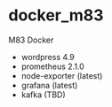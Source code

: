 # docker_m83
M83 Docker

- wordpress 4.9
- prometheus 2.1.0
- node-exporter (latest)
- grafana (latest)
- kafka (TBD)
